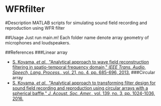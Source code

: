 WFRfilter
==
#Description
MATLAB scripts for simulating sound field recording and reproduction using WFR filter

##Usage
Just run main.m! Each folder name denote array geometry of microphones and loudspeakers.

##References
###Linear array
- [S. Koyama, *et al.*, "Analytical approach to wave field reconstruction filtering in spatio-temporal frequency domain," *IEEE Trans. Audio, Speech, Lang. Process.*, vol. 21, no. 4, pp. 685-696, 2013.](http://dx.doi.org/10.1109/TASL.2012.2229985)
###Circular array
- [S. Koyama, *et al.*, "Analytical approach to transforming filter design for sound field recording and reproduction using circular arrays with a spherical baffle," *J. Acoust. Soc. Amer.*, vol. 139, no. 3, pp. 1024-1036, 2016.](http://dx.doi.org/10.1121/1.4942590)
